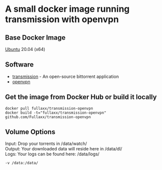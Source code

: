 # A small docker image running transmission with openvpn

## Base Docker Image
[Ubuntu](https://hub.docker.com/_/ubuntu) 20.04 (x64)

## Software
* [transmission](https://transmissionbt.com/) - An open-source bittorrent application
* [openvpn](https://openvpn.net/)

## Get the image from Docker Hub or build it locally
```
docker pull fullaxx/transmission-openvpn
docker build -t="fullaxx/transmission-openvpn" github.com/Fullaxx/transmission-openvpn
```

## Volume Options
Input: Drop your torrents in /data/watch/ \
Output: Your downloaded data will reside here in /data/dl/ \
Logs: Your logs can be found here: /data/logs/
```
-v /data:/data/
```
